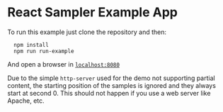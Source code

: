 React Sampler Example App
=========================

To run this example just clone the repository and then:

```
  npm install
  npm run run-example
```
And open a browser in [`localhost:8080`](http://localhost:8080)

Due to the simple `http-server` used for the demo not supporting partial content, the starting position of the samples is ignored and they always start at second 0. This should not happen if you use a web server like Apache, etc.
